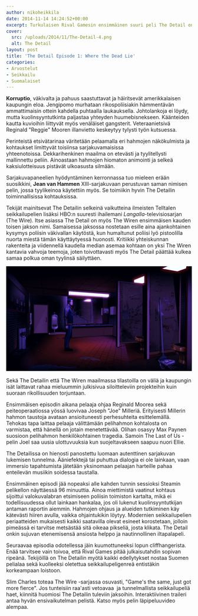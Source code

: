 ```yaml
---
author: nikoheikkila
date: 2014-11-14 14:24:52+00:00
excerpt: Turkulaisen Rival Gamesin ensimmäinen suuri peli The Detail on vahvasti film noirin hengessä tehty seikkailupeli ja osittain interaktiivinen graafinen tarina.
cover:
  src: /uploads/2014/11/The-Detail-4.png
  alt: The Detail 
layout: post
title: 'The Detail Episode 1: Where the Dead Lie'
categories:
- Arvostelut
- Seikkailu
- Suomalaiset
---
```


**Korruptio**, väkivalta ja pahuus saastuttavat ja häiritsevät amerikkalaisen kaupungin eloa. Jengipomo murhataan rikospoliisiakin hämmentävän ammattimaisin ottein kahdella puhtaalla laukauksella. Johtolankoja ei löydy, mutta kuolinsyyntutkinta paljastaa yhteyden huumebisnekseen. Käänteiden kautta kuvioihin liittyvät myös venäläiset gangsterit. Veteraanietsivä Reginald "Reggie" Mooren illanvietto keskeytyy tylysti työn kutsuessa.

Perinteistä etsivätarinaa väritetään pelaamalla eri hahmojen näkökulmista ja kohtaukset limittyvät toisiinsa sarjakuvamaisissa yhteenotoissa. Dekkarihenkinen maailma on etevästi ja tyylitellysti mallinnettu peliin. Ainoastaan hahmojen hiomaton animointi ja selkeä kaksiulotteisuus pistävät ulkoasusta silmään.

Sarjakuvapaneelien hyödyntäminen kerronnassa tuo mieleen erään suosikkini, **Jean van Hammen** XIII-sarjakuvaan perustuvan saman nimisen pelin, jossa tyylikeinoa käytettiin myös. Se toimiikin hyvin The Detailin toiminnallisissa kohtauksissa.

Tekijät mainitsevat The Detailin selkeinä vaikutteina ilmeisten Telltalen seikkailupelien lisäksi HBO:n suuresti ihailemani _Langalla_-televisiosarjan (The Wire). Itse asiassa The Detail on myös The Wiren ensimmäisen kauden toisen jakson nimi. Samaisessa jaksossa nostetaan esille aina ajankohtainen kysymys poliisin väkivallan käytöstä, kun humaltunut poliisi lyö pistoolilla nuorta miestä tämän käyttäytyessä huonosti. Kritiikki yhteiskunnan rakenteita ja viidennellä kaudella median asemaa kohtaan on yksi The Wiren kantavia vahvoja teemoja, joten toivottavasti myös The Detail päättää kulkea samaa polkua oman tyylinsä säilyttäen.

[![The Detail](/uploads/2014/11/The-Detail-9.png)](/uploads/2014/11/The-Detail-9.png)

Sekä The Detailin että The Wiren maailmassa tilastoilla on väliä ja kaupungin isät laittavat rahaa mieluummin julkisivua siloitteleviin projekteihin kuin suoraan rikollisuuden torjuntaan.

Ensimmäisen episodin aikana pelaaja ohjaa Reginald Moorea sekä peiteoperaatiossa yössä luovivaa Joseph "Joe" Milleriä. Erityisesti Millerin hahmon taustoja avataan ansioituneesti perhesuhteita esittelemällä. Tehokas tapa laittaa pelaaja välittämään pelihahmon kohtalosta on varmistaa, että hänellä on jotain menetettävää. Olihan osasyy Max Paynen suosioon pelihahmon henkilökohtainen tragedia. Samoin The Last of Us -pelin Joel saa uusia ulottuvuuksia kun suojeltavakseen saapuu nuori Ellie.

The Detailissa on hienosti panostettu luomaan autenttinen sarjakuvan lukemisen tunnelma. Ääniefektejä tai puhuttua dialogia ei ole lainkaan, vaan immersio tapahtumista jätetään yksinomaan pelaajan harteille pahaa enteilevän musiikin soidessa taustalla.

Ensimmäinen episodi jää nopeaksi alle kahden tunnin sessioksi Steamin pelikellon näyttäessä 96 minuuttia. Ainoa miettimistä vaatinut kohtaus sijoittui valokuvalabran etsimiseen poliisin toimiston kartalta, mikä ei todellisuudessa ollut lainkaan hankalaa, jos oli lukenut kuolinsyyntutkijan antaman raportin aiemmin. Hahmojen ohjaus ja alueiden tutkiminen käy kätevästi hiiren avulla, vaikka ohjaintukikin löytyy. Modernien seikkailupelien periaatteiden mukaisesti kaikki saatavilla olevat esineet korostetaan, jolloin pimeässä ei tarvitse metsästää sitä oikeaa pikseliä, josta klikata. The Detail onkin sujuvan etenemisensä ansiosta helppo ja nautinnollinen iltapalapeli.

Seuraavaa episodia odotellessa jäin kuumottuneeksi lopun cliffhangerista. Enää tarvitsee vain toivoa, että Rival Games pitää julkaisutahdin sopivan ripeänä. Tekijöillä on The Detailin myötä kaikki edellytykset nostaa Suomen pelialaa sekä kuolleeksi oletettua seikkailupeligenreä entistäkin korkeampaan loistoon.

Slim Charles toteaa The Wire -sarjassa osuvasti, "Game's the same, just got more fierce". Jos tunteisiin raa'asti vetoavaa  ja tunnelmallista seikkailupeliä haet, kiinnitä huomiosi The Detailin tuleviin jaksoihin. Interaktiivinen traileri antaa hyvän ensivaikutelman pelistä. Katso myös pelin läpipeluuvideo alempaa.
